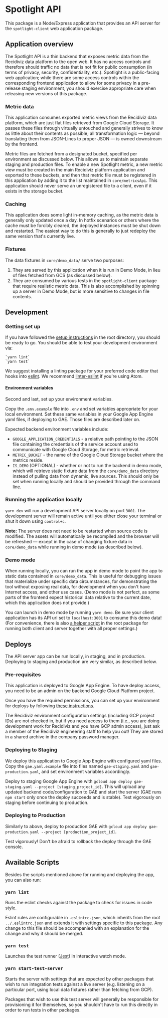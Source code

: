 # Spotlight API

This package is a Node/Express application that provides an API server for the `spotlight-client` web application package.

## Application overview

The Spotlight API is a thin backend that exposes metric data from the Recidiviz data platform to the open web. It has no access controls and therefore should traffic no data that is not fit for public consumption (in terms of privacy, security, confidentiality, etc.). Spotlight is a public-facing web application; while there are some access controls within the corresponding frontend application to allow for some privacy in a pre-release staging environment, you should exercise appropriate care when releasing new versions of this package.

### Metric data

This application consumes exported metric views from the Recidiviz data platform, which are just flat files retrieved from Google Cloud Storage. It passes these files through virtually untouched and generally strives to know as little about their contents as possible; all transformation logic — beyond translating them from JSON-Lines to proper JSON — is owned downstream by the frontend.

Metric files are fetched from a designated bucket, specified per environment as discussed below. This allows us to maintain separate staging and production files. To enable a new Spotlight metric, a new metric view must be created in the main Recidiviz platform application and exported to these buckets, and then that metric file must be registered in this application by adding it to the list maintained in `core/metricsApi`. This application should never serve an unregistered file to a client, even if it exists in the storage bucket.

### Caching

This application does some light in-memory caching, as the metric data is generally only updated once a day. In hotfix scenarios or others where the cache must be forcibly cleared, the deployed instances must be shut down and restarted. The easiest way to do this is generally to just redeploy the same version that's currently live.

### Fixtures

The data fixtures in `core/demo_data/` serve two purposes:

1. They are served by this application when it is run in Demo Mode, in lieu of files fetched from GCS (as discussed below).
1. They are consumed by various tests in the `spotlight-client` package that require realistic metric data. This is also accomplished by spinning up a server in Demo Mode, but is more sensitive to changes in file contents.

## Development

### Getting set up

If you have followed the [setup instructions](../README.md#getting-set-up) in the root directory, you should be ready to go. You should be able to test your development environment via:

    `yarn lint`
    `yarn test`

We suggest installing a linting package for your preferred code editor that hooks into [eslint](#yarn-lint). We recommend [linter-eslint](https://atom.io/packages/linter-eslint) if you're using Atom.

#### Environment variables

Second and last, set up your environment variables.

Copy the `.env.example` file into `.env` and set variables appropriate for your local environment. Set these same variables in your Google App Engine yaml files, if deploying to GAE. Those files are described later on.

Expected backend environment variables include:

- `GOOGLE_APPLICATION_CREDENTIALS` - a relative path pointing to the JSON file containing the credentials of the service account used to communicate with Google Cloud Storage, for metric retrieval.
- `METRIC_BUCKET` - the name of the Google Cloud Storage bucket where the metrics reside.
- `IS_DEMO` (OPTIONAL) - whether or not to run the backend in demo mode, which will retrieve static fixture data from the `core/demo_data` directory instead of pulling data from dynamic, live sources. This should only be set when running locally and should be provided through the command line.

### Running the application locally

`yarn dev` will run a development API server locally on port `3001`. The development server will remain active until you either close your terminal or shut it down using `control+c`.

**Note:** The server does not need to be restarted when source code is modified. The assets will automatically be recompiled and the browser will be refreshed — except in the case of changing fixture data in `core/demo_data` while running in demo mode (as described below).

### Demo mode

When running locally, you can run the app in demo mode to point the app to static data contained in `core/demo_data`. This is useful for debugging issues that materialize under specific data circumstances, for demonstrating the tool without exposing real data, for development when you don't have Internet access, and other use cases. (Demo mode is not perfect, as some parts of the frontend expect historical data relative to the current date, which this application does not provide.)

You can launch in demo mode by running `yarn demo`. Be sure your client application has its API url set to `localhost:3001` to consume this demo data! (For convenience, there is also [a helper script](../README.md#multi-package-tools) in the root package for running both client and server together with all proper settings.)

## Deploys

The API server app can be run locally, in staging, and in production. Deploying to staging and production are very similar, as described below.

### Pre-requisites

This application is deployed to Google App Engine. To have deploy access, you need to be an admin on the backend Google Cloud Platform project.

Once you have the required permissions, you can set up your environment for deploys by following [these instructions](https://cloud.google.com/appengine/docs/standard/nodejs/setting-up-environment).

The Recidiviz environment configuration settings (including GCP project IDs) are not checked in, but if you need access to them (i.e., you are doing development work for Recidiviz and you have GCP admin access), just ask a member of the Recidiviz engineering staff to help you out! They are stored in a shared archive in the company password manager.

### Deploying to Staging

We deploy this application to Google App Engine with configured yaml files. Copy the `gae.yaml.example` file into files named `gae-staging.yaml` and `gae-production.yaml`, and set environment variables accordingly.

Deploy to staging Google App Engine with `gcloud app deploy gae-staging.yaml --project [staging_project_id]`. This will upload any updated backend code/configuration to GAE and start the server (GAE runs `npm start` only once the deploy succeeds and is stable). Test vigorously on staging before continuing to production.

### Deploying to Production

Similarly to above, deploy to production GAE with `gcloud app deploy gae-production.yaml --project [production_project_id]`.

Test vigorously! Don't be afraid to rollback the deploy through the GAE console.

## Available Scripts

Besides the scripts mentioned above for running and deploying the app, you can also run:

### `yarn lint`

Runs the eslint checks against the package to check for issues in code style.

Eslint rules are configurable in `.eslintrc.json`, which inherits from the root `../.eslintrc.json` and extends it with settings specific to this package. Any change to this file should be accompanied with an explanation for the change and why it should be merged.

### `yarn test`

Launches the test runner ([Jest](https://jestjs.io/)) in interactive watch mode.

### `yarn start-test-server`

Starts the server with settings that are expected by other packages that wish to run integration tests against a live server (e.g. listening on a particular port, using local data fixtures rather than fetching from GCP).

Packages that wish to use this test server will generally be responsible for provisioning it for themselves, so you shouldn't have to run this directly in order to run tests in other packages.
